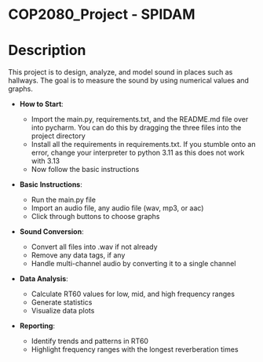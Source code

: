 # COP2080_Project - SPIDAM

# Description
This project is to design, analyze, and model sound in places such as hallways. The goal is to measure the sound by using numerical values and graphs.

- **How to Start**:
  - Import the main.py, requirements.txt, and the README.md file over into pycharm. You can do this by dragging the three files into the project directory
  - Install all the requirements in requirements.txt. If you stumble onto an error, change your interpreter to python 3.11 as this does not work with 3.13
  - Now follow the basic instructions

- **Basic Instructions**:
  - Run the main.py file
  - Import an audio file, any audio file (wav, mp3, or aac)
  - Click through buttons to choose graphs

- **Sound Conversion**:
  - Convert all files into .wav if not already
  - Remove any data tags, if any
  - Handle multi-channel audio by converting it to a single channel

- **Data Analysis**:
  - Calculate RT60 values for low, mid, and high frequency ranges
  - Generate statistics
  - Visualize data plots

- **Reporting**:
  - Identify trends and patterns in RT60
  - Highlight frequency ranges with the longest reverberation times

